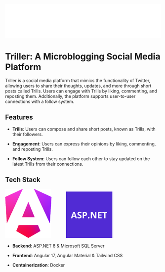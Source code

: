 ![Logo](client-angular/src/assets/images/logo.png)
# Triller: A Microblogging Social Media Platform

Triller is a social media platform that mimics the functionality of Twitter, 
allowing users to share their thoughts, updates, and more through short posts called Trills. 
Users can engage with Trills by liking, commenting, and reposting them. Additionally, 
the platform supports user-to-user connections with a follow system.

## Features

- **Trills**: Users can compose and share short posts, known as Trills, with their followers.
  
- **Engagement**: Users can express their opinions by liking, commenting, and reposting Trills.

- **Follow System**: Users can follow each other to stay updated on the latest Trills from their connections.

## Tech Stack

<div>
  <img src="images/angular17.png" alt="Angular Logo" width="150"/>
  &nbsp;&nbsp;&nbsp;&nbsp;&nbsp;&nbsp;&nbsp;&nbsp;&nbsp;&nbsp;
  <img src="images/aspnet8.png" alt="ASP.NET Logo" width="150"/>
</div>


- **Backend**: ASP.NET 8 & Microsoft SQL Server

- **Frontend**: Angular 17, Angular Material & Tailwind CSS

- **Containerization**: Docker
